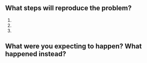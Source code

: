 ## What steps will reproduce the problem?  
1. 
2. 
3. 

## What were you expecting to happen? What happened instead?  

